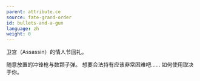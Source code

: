 ```yaml
---
parent: attribute.ce
source: fate-grand-order
id: bullets-and-a-gun
language: zh
weight: 0
---
```


卫宫（Assassin）的情人节回礼。

随意放置的冲锋枪与数颗子弹。
想要合法持有应该非常困难吧……
如何使用取决于你。
